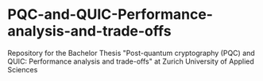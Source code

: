 # PQC-and-QUIC-Performance-analysis-and-trade-offs
Repository for the Bachelor Thesis "Post-quantum cryptography (PQC) and QUIC: Performance analysis and trade-offs" at Zurich University of Applied Sciences
